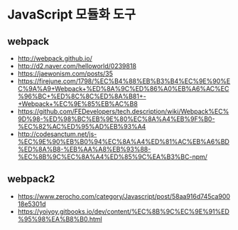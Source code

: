 JavaScript 모듈화 도구
========================

webpack
---------------
* http://webpack.github.io/
* http://d2.naver.com/helloworld/0239818
* https://jaewonism.com/posts/35
* https://firejune.com/1798/%EC%B4%88%EB%B3%B4%EC%9E%90%EC%9A%A9+Webpack+%ED%8A%9C%ED%86%A0%EB%A6%AC%EC%96%BC+%ED%8C%8C%ED%8A%B81+-+Webpack+%EC%9E%85%EB%AC%B8
* https://github.com/FEDevelopers/tech.description/wiki/Webpack%EC%9D%98-%ED%98%BC%EB%9E%80%EC%8A%A4%EB%9F%B0-%EC%82%AC%ED%95%AD%EB%93%A4
* http://codesanctum.net/js-%EC%9E%90%EB%B0%94%EC%8A%A4%ED%81%AC%EB%A6%BD%ED%8A%B8-%EB%AA%A8%EB%93%88-%EC%8B%9C%EC%8A%A4%ED%85%9C%EA%B3%BC-npm/

webpack2
---------------
* https://www.zerocho.com/category/Javascript/post/58aa916d745ca90018e5301d
* https://yoiyoy.gitbooks.io/dev/content/%EC%8B%9C%EC%9E%91%ED%95%98%EA%B8%B0.html
